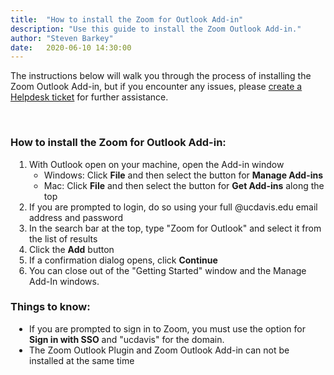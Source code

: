 ```yaml
---
title:  "How to install the Zoom for Outlook Add-in"
description: "Use this guide to install the Zoom Outlook Add-in."
author: "Steven Barkey"
date:   2020-06-10 14:30:00
---
```

<p>The instructions below will walk you through the process of installing the Zoom Outlook Add-in, but if you encounter any issues, please <a class="external-link" href="https://caeshelp.ucdavis.edu" target="_blank">create a Helpdesk ticket</a> for further assistance.</p>
<br />

<h3>How to install the Zoom for Outlook Add-in:</h3>
<ol style="PADDING-LEFT: 30px">
  <li>With Outlook open on your machine, open the Add-in window
    <ul>
      <li>Windows: Click <b>File</b> and then select the button for <b>Manage Add-ins</b></li>
      <li>Mac: Click <b>File</b> and then select the button for <b>Get Add-ins</b> along the top</li>
    </ul>
  </li>
  <li>If you are prompted to login, do so using your full @ucdavis.edu email address and password</li>
  <li>In the search bar at the top, type "Zoom for Outlook" and select it from the list of results</li>
  <li>Click the <b>Add</b> button</li>
  <li>If a confirmation dialog opens, click <b>Continue</b></li>
  <li>You can close out of the "Getting Started" window and the Manage Add-In windows.</li>
</ol>

<h3>Things to know:</h3>
<ul style="PADDING-LEFT: 30px">
  <li>If you are prompted to sign in to Zoom, you must use the option for <b>Sign in with SSO</b> and "ucdavis" for the domain.</li>
  <li>The Zoom Outlook Plugin and Zoom Outlook Add-in can not be installed at the same time</li>
</ul>
